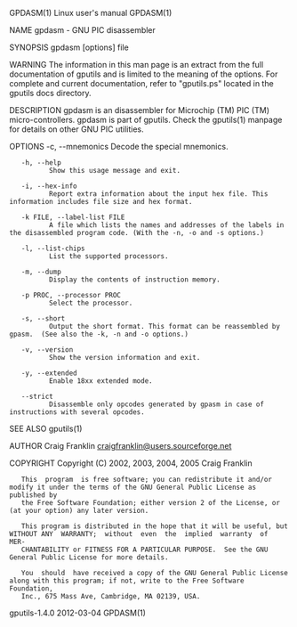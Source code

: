 GPDASM(1)                                                       Linux user's manual                                                      GPDASM(1)

NAME
       gpdasm - GNU PIC disassembler

SYNOPSIS
       gpdasm [options] file

WARNING
       The  information  in  this man page is an extract from the full documentation of gputils and is limited to the meaning of the options.  For
       complete and current documentation, refer to "gputils.ps" located in the gputils docs directory.

DESCRIPTION
       gpdasm is an disassembler for Microchip (TM) PIC (TM) micro-controllers.  gpdasm is part of gputils.   Check  the  gputils(1)  manpage  for
       details on other GNU PIC utilities.

OPTIONS
       -c, --mnemonics
              Decode the special mnemonics.

       -h, --help
              Show this usage message and exit.

       -i, --hex-info
              Report extra information about the input hex file. This information includes file size and hex format.

       -k FILE, --label-list FILE
              A file which lists the names and addresses of the labels in the disassembled program code. (With the -n, -o and -s options.)

       -l, --list-chips
              List the supported processors.

       -m, --dump
              Display the contents of instruction memory.

       -p PROC, --processor PROC
              Select the processor.

       -s, --short
              Output the short format. This format can be reassembled by gpasm.  (See also the -k, -n and -o options.)

       -v, --version
              Show the version information and exit.

       -y, --extended
              Enable 18xx extended mode.

       --strict
              Disassemble only opcodes generated by gpasm in case of instructions with several opcodes.

SEE ALSO
       gputils(1)

AUTHOR
       Craig Franklin <craigfranklin@users.sourceforge.net>

COPYRIGHT
       Copyright (C) 2002, 2003, 2004, 2005 Craig Franklin

       This  program  is free software; you can redistribute it and/or modify it under the terms of the GNU General Public License as published by
       the Free Software Foundation; either version 2 of the License, or (at your option) any later version.

       This program is distributed in the hope that it will be useful, but WITHOUT ANY  WARRANTY;  without  even  the  implied  warranty  of  MER‐
       CHANTABILITY or FITNESS FOR A PARTICULAR PURPOSE.  See the GNU General Public License for more details.

       You  should  have received a copy of the GNU General Public License along with this program; if not, write to the Free Software Foundation,
       Inc., 675 Mass Ave, Cambridge, MA 02139, USA.

gputils-1.4.0                                                       2012-03-04                                                           GPDASM(1)
